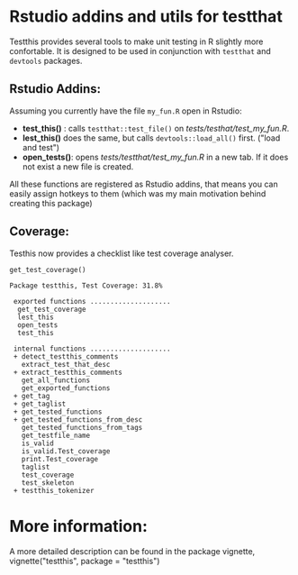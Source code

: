 # Rstudio addins and utils for testthat

Testthis provides several tools to make unit testing in R slightly more 
confortable. It is designed to be used in conjunction with `testthat` and 
`devtools` packages. 

## Rstudio Addins:

Assuming you currently have the file `my_fun.R` open in Rstudio:

* **test_this()** :  calls `testthat::test_file()` on *tests/testhat/test_my_fun.R*.
* **lest_this()** does the same, but calls `devtools::load_all()` first. ("load and test") 
* **open_tests()**: opens *tests/testthat/test_my_fun.R* in a new tab. If it does
  not exist a new file is created.

All these functions are registered as Rstudio addins, that means you can easily 
assign hotkeys to them (which was my main motivation behind creating this 
package)


## Coverage:

Testhis now provides a checklist like test coverage analyser. 

`get_test_coverage()`


    Package testthis, Test Coverage: 31.8%
     
     exported functions ....................                   
      get_test_coverage
      lest_this        
      open_tests       
      test_this        
    
     internal functions ....................                                 
     + detect_testthis_comments      
       extract_test_that_desc        
     + extract_testthis_comments     
       get_all_functions             
       get_exported_functions        
     + get_tag                       
     + get_taglist                   
     + get_tested_functions          
     + get_tested_functions_from_desc
       get_tested_functions_from_tags
       get_testfile_name             
       is_valid                      
       is_valid.Test_coverage        
       print.Test_coverage           
       taglist                       
       test_coverage                 
       test_skeleton                 
     + testthis_tokenizer        


# More information:
A more detailed description can be found in the package vignette, 
vignette("testthis", package = "testthis")
